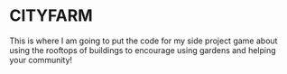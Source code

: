 # CITYFARM
This is where I am going to put the code for my side project game about using the rooftops of buildings to encourage using gardens and helping your community!
